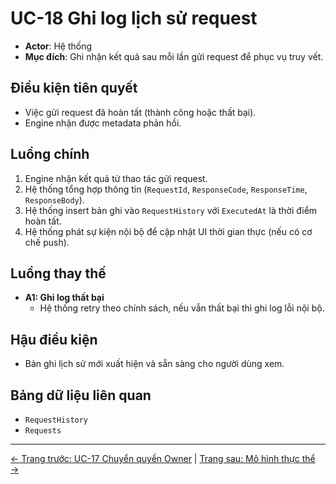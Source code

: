 # UC-18 Ghi log lịch sử request

- **Actor**: Hệ thống
- **Mục đích**: Ghi nhận kết quả sau mỗi lần gửi request để phục vụ truy vết.

## Điều kiện tiên quyết
- Việc gửi request đã hoàn tất (thành công hoặc thất bại).
- Engine nhận được metadata phản hồi.

## Luồng chính
1. Engine nhận kết quả từ thao tác gửi request.
2. Hệ thống tổng hợp thông tin (`RequestId`, `ResponseCode`, `ResponseTime`, `ResponseBody`).
3. Hệ thống insert bản ghi vào `RequestHistory` với `ExecutedAt` là thời điểm hoàn tất.
4. Hệ thống phát sự kiện nội bộ để cập nhật UI thời gian thực (nếu có cơ chế push).

## Luồng thay thế
- **A1: Ghi log thất bại**
  - Hệ thống retry theo chính sách, nếu vẫn thất bại thì ghi log lỗi nội bộ.

## Hậu điều kiện
- Bản ghi lịch sử mới xuất hiện và sẵn sàng cho người dùng xem.

## Bảng dữ liệu liên quan
- `RequestHistory`
- `Requests`
---
[← Trang trước: UC-17 Chuyển quyền Owner](UC-17_TransferOwnership.md) | [Trang sau: Mô hình thực thể →](../entity-models.md)
